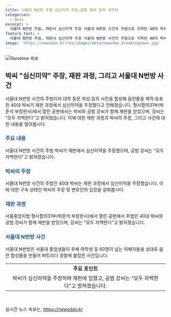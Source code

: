 ```yaml
---
title: 서울대 N번방 주범 심신미약 주장…검찰 혐의 읽자 귀막아
categories:
  - News
excerpt: >
  서울대 N번방 주범, 재판서 심신미약 주장 서울대 N번방 사건의 주범으로 지목된 40대 박씨가 재판에서 심신미약을 주장했다. 오늘(10일) 서울중앙지법에서 열린 공판에서 박씨는 수의를 입고 재판에 출석했으며, 검찰의 혐의를 듣는 동안 귀를 막고 울먹이는 모습을 보였다. 박씨의 변호인은 허위 영상물 배포를 인정하면서도 상습 범행과 범행 교사 혐의를 부인했으며, 공범 강씨는 자백했다고 전해졌다. 서울대 N번방은 서울대 졸업생들이 후배 여학생 등 60명 이상의 피해자들을 상대로 음란 합성물을 만들어 유포한 사건이다.
feature_text: >
  서울대 N번방 주범, 재판서 심신미약 주장 서울대 N번방 사건의 주범으로 지목된 40대 박씨가 재판에서 심신미약을 주장했다. 오늘(10일) 서울중앙지법에서 열린 공판에서 박씨는 수의를 입고 재판에 출석했으며, 검찰의 혐의를 듣는 동안 귀를 막고 울먹이는 모습을 보였다. 박씨의 변호인은 허위 영상물 배포를 인정하면서도 상습 범행과 범행 교사 혐의를 부인했으며, 공범 강씨는 자백했다고 전해졌다. 서울대 N번방은 서울대 졸업생들이 후배 여학생 등 60명 이상의 피해자들을 상대로 음란 합성물을 만들어 유포한 사건이다.
image: 'https://newsdao.kr/res/images/meta/newsdao_breakingnews.jpg'
---
```


<p><img src="https://newsdao.kr/res/images/meta/newsdao_breakingnews.jpg" alt="flaretime 속보" /></p>

<h2 data-ke-size="size26">박씨 "심신미약" 주장, 재판 과정, 그리고 서울대 N번방 사건</h2>

<p>서울대 N번방 사건의 주범이자 대학 동문 여성 등의 사진을 합성해 음란물을 제작·유포한 40대 박씨가 재판 과정에서 심신미약을 주장했다고 전해졌습니다. 형사합의31부(박준석 부장판사)에서 열린 공판에서는 박씨와 공범 강씨가 함께 재판을 받았으며, 강씨는 "모두 자백한다"고 밝혀졌습니다. 이에 대한 재판 과정과 박씨의 주장, 그리고 사건에 대한 내용을 알아봅시다. </p>

<h3><b><span style="color: #1a5490;">주요 내용</span></b></h3>

<p data-ke-size="size16">서울대 N번방 사건의 주범 박씨가 재판에서 심신미약을 주장했으며, 공범 강씨는 "모두 자백한다"고 밝혀졌습니다.</p>

<h3><b><span style="color: #1a5490;">박씨의 주장</span></b></h3>

<p data-ke-size="size16">서울대 N번방 사건의 주범인 40대 박씨는 재판 과정에서 심신미약을 주장했습니다. 이에 대한 구속 상태인 박씨의 주장 및 변호인의 입장을 살펴봅시다.</p>

<h3><b><span style="color: #1a5490;">재판 과정</span></b></h3>

<p data-ke-size="size16">서울중앙지법 형사합의31부(박준석 부장판사)에서 열린 공판에서 주범인 40대 박씨와 공범 강씨가 함께 재판을 받았으며, 강씨는 "모두 자백한다"고 밝혀졌습니다.</p>

<h3><b><span style="color: #1a5490;">서울대 N번방 사건</span></b></h3>

<p data-ke-size="size16">서울대 N번방은 서울대 졸업생들이 후배 여학생 등 60명이 넘는 피해자들을 상대로 음란 합성물을 만들어 퍼트리다 경찰에 붙잡힌 사건입니다.</p>

<table>
    <tbody>
        <tr>
            <td style="text-align: center; height: 17px;"><b>주요 포인트</b></td>
        </tr>
        <tr>
            <td style="text-align: center; height: 17px;">박씨가 심신미약을 주장하며 재판에 임했고, 공범 강씨는 "모두 자백한다"고 밝혀졌습니다.</td>
        </tr>
    </tbody>
</table>

<p data-ke-size="size16">&nbsp;</p>
실시간 뉴스 속보는, <a href="https://newsdao.kr" rel="dofollow">https://newsdao.kr</a>


